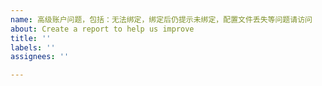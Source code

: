 ```yaml
---
name: 高级账户问题，包括：无法绑定，绑定后仍提示未绑定，配置文件丢失等问题请访问
about: Create a report to help us improve
title: ''
labels: ''
assignees: ''

---
```


<!--
反馈前请确保已阅读
反馈前请确保已阅读
反馈前请确保已阅读

- 如果绑定后仍旧提示需要绑定高级帐号，请前往 https://github.com/Kenshin/simpread/issues/908 并查看 **问题 1和2** 的解决方案

- 如果在新的电脑上重新绑定出现错误，请前往 https://github.com/Kenshin/simpread/issues/908 并查看 **问题 3和4** 的解决方案

- 如果想询问同步问题，，请前往 https://github.com/Kenshin/simpread/issues/908 并查看 **问题 3和4** 的解决方案

- 如果因为配置文件遗失导致无法重新绑定高级账户，**请发送邮件到** kenshin@ksria.com 并附上你的 License 与购买凭证

上述方案仍旧无法解决你的问题，请在下面留言

-->
